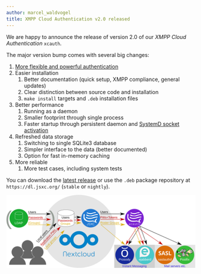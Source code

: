 ```yaml
---
author: marcel_waldvogel
title: XMPP Cloud Authentication v2.0 released
---
```

We are happy to announce the release of version 2.0 of our *XMPP Cloud Authentication* `xcauth`.

The major version bump comes with several big changes:

1. [More flexible and powerful authentication](https://www.jsxc.org/blog/2018/07/24/xcauth-v1.1.0-released.html)
1. Easier installation
   1. Better documentation (quick setup, XMPP compliance, general updates)
   1. Clear distinction between source code and installation
   1. `make install` targets and `.deb` installation files
1. Better performance
   1. Running as a daemon
   1. Smaller footprint through single process
   1. Faster startup through persistent daemon and [SystemD socket activation](https://www.freedesktop.org/software/systemd/man/systemd.socket.html)
1. Refreshed data storage
   1. Switching to single SQLite3 database
   1. Simpler interface to the data (better documented)
   1. Option for fast in-memory caching
1. More reliable
   1. More test cases, including system tests

You can download the [latest release](https://github.com/jsxc/xmpp-cloud-auth/releases/latest) or use the `.deb` package repository at `https://dl.jsxc.org/` (`stable` or `nightly`).

[![Authentication Hub: System Diagram](/assets/SystemDiagram.svg)](/assets/SystemDiagram.svg)
